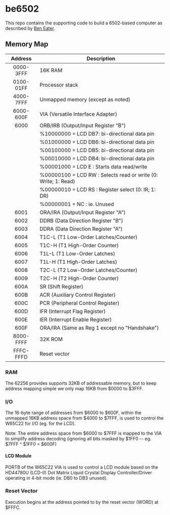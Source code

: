 # be6502

This repo contains the supporting code to build a 6502-based computer as described by [Ben Eater][beneater].

## Memory Map

| Address   | Description |
| :-------: |-----------|
| 0000-3FFF | 16K RAM |
| 0100-01FF | Processor stack |
| 4000-7FFF | Unmapped memory (except as noted) |
| 6000-600F | VIA (Versatile Interface Adapter) |
| 6000      | ORB/IRB (Output/Input Register "B") |
|           | %10000000 = LCD DB7: bi-directional data pin |
|           | %01000000 = LCD DB6: bi-directional data pin |
|           | %00100000 = LCD DB5: bi-directional data pin |
|           | %00010000 = LCD DB4: bi-directional data pin |
|           | %00001000 = LCD E  : Starts data read/write |
|           | %00000100 = LCD RW : Selects read or write (0: Write; 1: Read) |
|           | %00000010 = LCD RS : Register select (0: IR; 1: DR) |
|           | %00000001 = NC : ie. Unused |
| 6001      | ORA/IRA (Output/Input Register "A") |
| 6002      | DDRB (Data Direction Register "B") |
| 6003      | DDRA (Data Direction Register "A") |
| 6004      | T1C-L (T1 Low-Order Latches/Counter) |
| 6005      | T1C-H (T1 High-Order Counter) |
| 6006      | T1L-L (T1 Low-Order Latches) |
| 6007      | T1L-H (T1 High-Order Latches) |
| 6008      | T2C-L (T2 Low-Order Latches/Counter) |
| 6009      | T2C-H (T2 High-Order Counter) |
| 600A      | SR (Shift Register) |
| 600B      | ACR (Auxiliary Control Register) |
| 600C      | PCR (Peripheral Control Register) |
| 600D      | IFR (Interrupt Flag Register) |
| 600E      | IER (Interrupt Enable Register) |
| 600F      | ORA/IRA (Same as Reg 1 except no "Handshake") |
| 8000-FFFF | 32K ROM |
| FFFC-FFFD | Reset vector |

### RAM

The 62256 provides supports 32KB of addressable memory, but to keep address mapping simple we only map 16KB from $0000 to $3FFF.

### I/O

The 16-byte range of addresses from $6000 to $600F, within the unmapped 16KB address space from $4000 to $7FFF, is used to control the W65C22 for I/O (eg. for the LCD).

Note: The entire address space from $6000 to $7FFF is mapped to the VIA to simplify address decoding (ignoring all bits masked by $1FF0 -- eg. $7FFF ^ $1FF0 = $600F)

#### LCD Module

PORTB of the W65C22 VIA is used to control a LCD module based on the HD44780U (LCD-II) Dot Matrix Liquid Crystal Display Controller/Driver operating in 4-bit mode (ie. DB0 to DB3 unused).

### Reset Vector

Execution begins at the address pointed to by the reset vector (WORD) at $FFFC.

[beneater]: https://eater.net/6502
